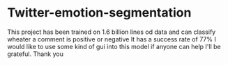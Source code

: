 # Twitter-emotion-segmentation
This project has been trained on 1.6 billion lines od data and can classify wheater a comment is positive or negative 
It has a success rate of 77%
I would like to use some kind of gui into this model if anyone can help I'll be grateful. Thank you
